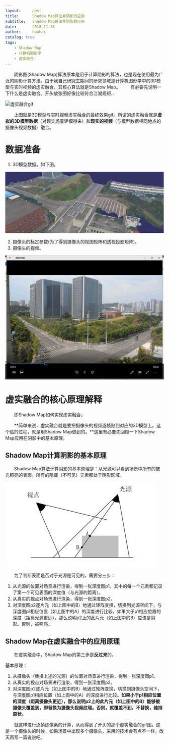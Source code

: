 ```yaml
---
layout:     post
title:      Shadow Map算法非阴影的应用
subtitle:   Shadow Map算法非阴影的应用
date:       2018-11-28
author:     huahai
catalog: true
tags:
    - Shadow Map
    - 计算机图形学
    - 虚实融合
---
```


&emsp;&emsp;阴影图(Shadow Map)算法原本是用于计算阴影的算法，也是现在使用最为广泛的阴影计算方法。由于我自己研究生期间的研究领域是计算机图形学中的3D模型与实时视频的虚实融合，其核心算法就是Shadow Map。
&emsp;&emsp;有必要先说明一下什么是虚实融合。开头放张图好像比较符合江湖规矩...

![虚实融合gif](https://github.com/hahahuahai/hahahuahai.github.io/blob/master/images/posts/2018-11-28-shadow%20map%E7%AE%97%E6%B3%95%E9%9D%9E%E9%98%B4%E5%BD%B1%E7%9A%84%E5%BA%94%E7%94%A8/videofusion.gif)

&emsp;&emsp;上图就是3D模型与实时视频虚实融合的最终效果gif。所谓的虚实融合就是**虚拟的3D模型数据**（对现实场景建模得来）和**现实的视频**（与模型数据相同地点的摄像头视频数据）融合。

# 数据准备
1. 3D模型数据。如下图。

![3D模型数据](https://github.com/hahahuahai/hahahuahai.github.io/blob/master/images/posts/2018-11-28-shadow%20map%E7%AE%97%E6%B3%95%E9%9D%9E%E9%98%B4%E5%BD%B1%E7%9A%84%E5%BA%94%E7%94%A8/backgroud.jpg)

2. 摄像头的标定参数(为了得到摄像头的视图矩阵和透视投影矩阵)。
3. 摄像头的视频。

![摄像头的视频](https://github.com/hahahuahai/hahahuahai.github.io/blob/master/images/posts/2018-11-28-shadow%20map%E7%AE%97%E6%B3%95%E9%9D%9E%E9%98%B4%E5%BD%B1%E7%9A%84%E5%BA%94%E7%94%A8/video.jpg)

# 虚实融合的核心原理解释

&emsp;&emsp;即Shadow Map如何实现虚实融合。
  
&emsp;&emsp;**简单来说，虚实融合就是要把摄像头的视频逐帧贴到对应的3D模型上。这个贴的过程，就是用Shadow Map做到的。**这里有必要先回顾一下Shadow Map应用在阴影中的基本原理。

## Shadow Map计算阴影的基本原理

&emsp;&emsp;Shadow Map算法计算阴影的基本原理是：从光源可以看到场景中所有的被光照亮的表面。所有的隐藏（不可见）元素都处于阴影区域。

![shadow map](https://github.com/hahahuahai/hahahuahai.github.io/blob/master/images/posts/2018-11-28-shadow%20map%E7%AE%97%E6%B3%95%E9%9D%9E%E9%98%B4%E5%BD%B1%E7%9A%84%E5%BA%94%E7%94%A8/shadowmap.jpg)
  
&emsp;&emsp;为了判断表面是否对于光源是可见的，需要分三步：
1. 从光源的位置对场景进行渲染，得到一张深度图p1。其中的每一个元素都记录了第一个可见表面的深度值（与光源的距离）。
2. 从真实的视点对场景进行渲染，得到一张深度图p2。
3. 对深度图p2逐片元（如上图中的B）地通过矩阵变换，切换到光源空间下，与深度图p1相应位置（如上图中的A）的深度进行比较。如果大于p1相应位置的深度（距离光源更远），那么说明p2上的此片元（如上图中的B）应该是阴影。否则，被照亮。

## Shadow Map在虚实融合中的应用原理
&emsp;&emsp;在虚实融合中，Shadow Map的第三步是**反过来**的。
  
基本原理：
1. 从摄像头（替换上述的光源）的位置对场景进行渲染，得到一张深度图p1。
2. 从真实的视点对场景进行渲染，得到一张深度图p2。
3. 对深度图p2逐片元（如上图中的B）地通过矩阵变换，切换到摄像头空间下，与深度图p1相应位置（如上图中的A）的深度进行比较。**如果小于p1相应位置的深度（距离摄像头更近），那么说明p2上的此片元（如上图中的B）能够被摄像头覆盖到，即替换为摄像头视频纹理。否则，就覆盖不到，不替换，维持原状。**

&emsp;&emsp;就这样进行逐帧逐像素的计算，从而得到了开头的那个虚实融合的gif图。这是一个摄像头的时候，如果场景中出现多个摄像头，采用的技术会有点不一样，改天再写一篇说说吧。

